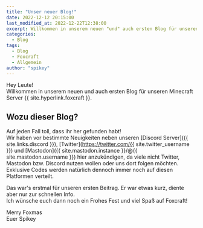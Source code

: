 ```yaml
---
title: "Unser neuer Blog!"
date: 2022-12-12 20:15:00
last_modified_at: 2022-12-22T12:38:00
excerpt: Willkommen in unserem neuen "und" auch ersten Blog für unseren Minecraft Server Foxcraft.biz.
categories:
  - Blog
tags:
  - Blog
  - Foxcraft
  - Allgemein
author: "spikey"
---
```


Hey Leute!  
Willkommen in unserem neuen und auch ersten Blog für unseren Minecraft Server {{ site.hyperlink.foxcraft }}.

## Wozu dieser Blog?

Auf jeden Fall toll, dass ihr her gefunden habt!\
Wir haben vor bestimmte Neuigkeiten neben unseren [Discord Server]({{ site.links.discord }}), [Twitter](https://twitter.com/{{ site.twitter_username }}) und [Mastodon]({{ site.mastodon.instance }}/@{{ site.mastodon.username }}) hier anzukündigen, da viele nicht Twitter, Mastodon bzw. Discord nutzen wollen oder uns dort folgen möchten. Exklusive Codes werden natürlich dennoch immer noch auf diesen Platformen verteilt.

Das war's erstmal für unseren ersten Beitrag. Er war etwas kurz, diente aber nur zur schnellen Info.\
Ich wünsche euch dann noch ein Frohes Fest und viel Spaß auf Foxcraft!

Merry Foxmas\
Euer Spikey